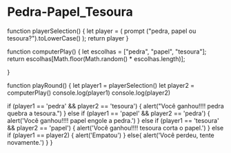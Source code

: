 # Pedra-Papel_Tesoura

function playerSelection() {
   let player = ( prompt ("pedra, papel ou tesoura?").toLowerCase() );
   return player
}


function computerPlay() {
  let escolhas = ["pedra", "papel", "tesoura"];
  return escolhas[Math.floor(Math.random() * escolhas.length)];
  
  }
  



   function playRound() {
   let player1 = playerSelection()
   let player2 = computerPlay()
   console.log(player1)
   console.log(player2)


   
    
   if (player1 == 'pedra' && player2 == 'tesoura') {
     alert("Você ganhou!!!! pedra quebra a tesoura.")
   } 
    else if (player1 == 'papel' && player2 == 'pedra') {
      alert('Você ganhou!!!! papel engole a pedra.')
    }
    else if (player1 == 'tesoura' && player2 == 'papel') {
      alert('Você ganhou!!!! tesoura corta o papel.')
    }
    else if (player1 == player2) {
      alert('Empatou')
    }
    else{
    alert('Você perdeu, tente novamente.')
    }
   }
     
